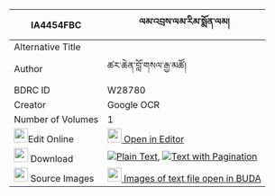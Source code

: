 |IA4454FBC|ལམ་འབྲས་ལམ་རིམ་སྨོན་ལམ། 
| --- | --- 
|Alternative Title |
|Author| ཚར་ཆེན་བློ་གསལ་རྒྱ་མཚོ།
|BDRC ID | W28780
|Creator | Google OCR
|Number of Volumes| 1
|<img width="25" src="https://img.icons8.com/color/25/000000/edit-property.png">Edit Online| [<img width="25" src="https://avatars.githubusercontent.com/u/45091458?s=200&v=4"> Open in Editor](http://editor.openpecha.org/IA4454FBC)
|<img width="25" src="https://img.icons8.com/fluent/48/000000/download-2.png"/>  Download | [![](https://img.icons8.com/color/20/000000/txt.png)Plain Text](https://github.com/Openpecha/IA4454FBC/releases/download/v1/lam_dre_lamrim_monlam_plain_IA4454FBC.zip), [![](https://img.icons8.com/color/20/000000/txt.png)Text with Pagination](https://github.com/Openpecha/IA4454FBC/releases/download/v1/lam_dre_lamrim_monlam_pages_IA4454FBC.zip)
|<img width="25" src="https://img.icons8.com/plasticine/100/000000/pictures-folder.png"/>  Source Images | [<img width="25" src="https://library.bdrc.io/icons/BUDA-small.svg"> Images of text file open in BUDA](https://library.bdrc.io/show/bdr:W28780)
